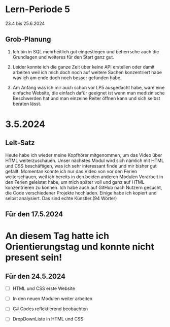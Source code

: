 # Lern-Periode 5

23.4 bis 25.6.2024

## Grob-Planung

1. Ich bin in SQL mehrheitlich gut eingestiegen und beherrsche auch die Grundlagen und weiteres für den Start ganz gut.
   
2. Leider konnte ich die ganze Zeit über keine API erstellen oder damit arbeiten weil ich mich doch noch auf weitere Sachen konzentriert habe was ich am ende doch noch besser gefunden habe.
   
3. Am Anfang was ich mir auch schon vor LP5 ausgedacht habe, wäre eine einfache Website, die einfach dafür geeignet ist wenn man medizinische Beschwerden hat und man einzelne Reiter öffnen kann und sich selbst         beraten lässt.

# 3.5.2024
## Leit-Satz

Heute habe ich wieder meine Kopfhörer mitgenommen, um das Video über HTML weiterzuschauen. Unser nächstes Modul wird sich nämlich mit HTML und CSS beschäftigen, was ich sehr interessant finde und mir bisher gut gefällt. Momentan konnte ich nur das Video von vor den Ferien weiterschauen, weil ich bereits in den beiden anderen Modulen Vorarbeit in den Ferien geleistet habe, um mich später voll und ganz auf HTML konzentrieren zu können. Ich habe auch auf GitHub nach Nutzern gesucht, die Code verschiedener Projekte hochladen. Einige habe ich kopiert und selbst analysiert. Das sind echte Künstler.(94 Wörter)

## Für den 17.5.2024

# An diesem Tag hatte ich Orientierungstag und konnte nicht present sein!

## Für den 24.5.2024

- [ ] HTML und CSS erste Website
- [ ] In den neuen Modulen weiter arbeiten
- [ ] C# Codes reflektierend beobachten
- [ ] DropDownListe in HTML und CSS


